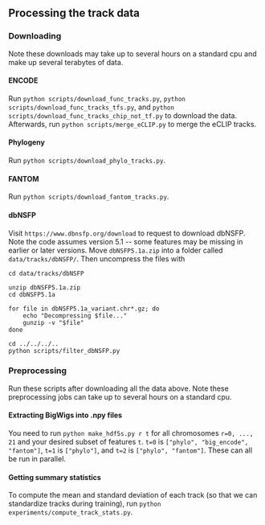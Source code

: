 ## Processing the track data

### Downloading

Note these downloads may take up to several hours on a standard cpu and make up several terabytes of data.

#### ENCODE

Run ```python scripts/download_func_tracks.py```, ```python scripts/download_func_tracks_tfs.py```, and ```python scripts/download_func_tracks_chip_not_tf.py``` to download the data.
Afterwards, run ```python scripts/merge_eCLIP.py``` to merge the eCLIP tracks.

#### Phylogeny

Run ```python scripts/download_phylo_tracks.py```.

#### FANTOM

Run ```python scripts/download_fantom_tracks.py```.

#### dbNSFP

Visit ```https://www.dbnsfp.org/download``` to request to download dbNSFP.
Note the code assumes version 5.1 -- some features may be missing in earlier or later versions.
Move ```dbNSFP5.1a.zip``` into a folder called ```data/tracks/dbNSFP/```.
Then uncompress the files with

```
cd data/tracks/dbNSFP

unzip dbNSFP5.1a.zip
cd dbNSFP5.1a

for file in dbNSFP5.1a_variant.chr*.gz; do
    echo "Decompressing $file..."
    gunzip -v "$file"
done

cd ../../../..
python scripts/filter_dbNSFP.py
```

### Preprocessing

Run these scripts after downloading all the data above.
Note these preprocessing jobs can take up to several hours on a standard cpu.

#### Extracting BigWigs into .npy files

You need to run ```python make_hdf5s.py r t``` for all chromosomes ```r=0, ..., 21``` and your desired subset of features ```t```.
```t=0``` is ```["phylo", "big_encode", "fantom"]```, ```t=1``` is ```["phylo"]```, and ```t=2``` is ```["phylo", "fantom"]```.
These can all be run in parallel.

#### Getting summary statistics

To compute the mean and standard deviation of each track (so that we can standardize tracks during training), run ```python experiments/compute_track_stats.py```.
